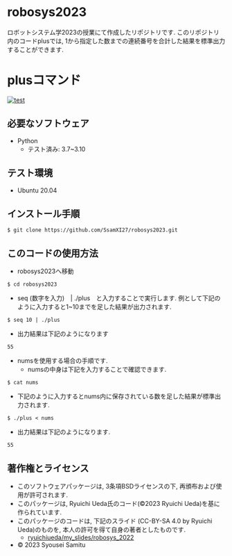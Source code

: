 # robosys2023
ロボットシステム学2023の授業にて作成したリポジトリです. このリポジトリ内のコードplusでは, 1から指定した数までの連続番号を合計した結果を標準出力することができます. 

# plusコマンド
[![test](https://github.com/SsamXI27/robosys2023/actions/workflows/test.yml/badge.svg)](https://github.com/SsamXI27/robosys2023/actions/workflows/test.yml)

## 必要なソフトウェア
* Python
  * テスト済み: 3.7~3.10

## テスト環境
* Ubuntu 20.04

## インストール手順
```
$ git clone https://github.com/SsamXI27/robosys2023.git
```

## このコードの使用方法
* robosys2023へ移動
```
$ cd robosys2023
```
  * seq (数字を入力)　| ./plus　と入力することで実行します. 例として下記のように入力すると1~10までを足した結果が出力されます. 
```
$ seq 10 | ./plus
```
  * 出力結果は下記のようになります
```
55
```
* numsを使用する場合の手順です. 
  * numsの中身は下記を入力することで確認できます. 
```
$ cat nums
```
  * 下記のように入力するとnums内に保存されている数を足した結果が標準出力されます. 
```
$ ./plus < nums
```
  * 出力結果は下記のようになります. 
```
55
```

## 著作権とライセンス
* このソフトウェアパッケージは, 3条項BSDライセンスの下, 再頒布および使用が許可されます.  
* このパッケージは, Ryuichi Ueda氏のコード(©2023 Ryuichi Ueda)を基に作られています. 
* このパッケージのコードは, 下記のスライド (CC-BY-SA 4.0 by Ryuichi Ueda)のものを, 本人の許可を得て自身の著者としたものです. 
  * [ryuichiueda/my_slides/robosys_2022](https://ryuichiueda.github.io/my_slides/robosys_2022/lesson3.html#/12)
* © 2023 Syousei Samitu

